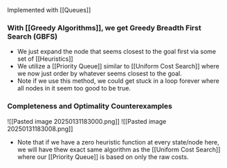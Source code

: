Implemented with [[Queues]]

### With [[Greedy Algorithms]], we get Greedy Breadth First Search (GBFS)
- We just expand the node that seems closest to the goal first via some set of [[Heuristics]]
- We utilize a [[Priority Queue]] similar to [[Uniform Cost Search]] where we now just order by whatever seems closest to the goal.
- Note if we use this method, we could get stuck in a loop forever where all nodes in it seem too good to be true.

### Completeness and Optimality Counterexamples
![[Pasted image 20250131183000.png]]
![[Pasted image 20250131183008.png]]
- Note that if we have a zero heuristic function at every state/node here, we will have thew exact same algorithm as the [[Uniform Cost Search]] where our [[Priority Queue]] is based on only the raw costs.